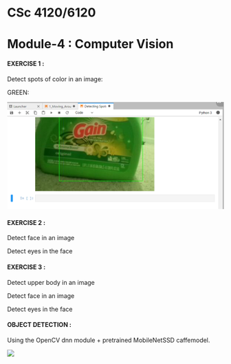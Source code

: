 # CSc 4120/6120

 # Module-4 : Computer Vision
 
 #### EXERCISE 1 : 
 Detect spots of color in an image:
 
 GREEN:
 
 ![](Exercise%201/green-color.png)
 
 #### EXERCISE 2 : 
  Detect face in an image
  
   Detect eyes in the face 
 
 #### EXERCISE 3 : 
  Detect upper body in an image
  
  Detect face in an image
    
  Detect eyes in the face 

 #### OBJECT DETECTION : 
 
 Using the OpenCV dnn module + pretrained MobileNetSSD caffemodel.
 
 ![](Module-4/blob/master/Object%20Detection/OD.gif)

